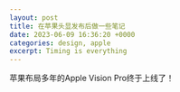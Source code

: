 ```yaml
---
layout: post
title: 在苹果头显发布后做一些笔记
date: 2023-06-09 16:36:20 +0000
categories: design, apple
excerpt: Timing is everything
---
```


苹果布局多年的Apple Vision Pro终于上线了！